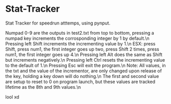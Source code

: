 # Stat-Tracker
Stat Tracker for speedrun atttemps, using pynput.

Numpad 0-9 are the outputs in test2.txt from top to bottom, pressing a numpad key increments the corrosponding integer by 1 by default.\n
Pressing left Shift increments the incrementing value by 1.\n
  ESX: press Shift, press num1, the first integer goes up two, press Shift 2 times, press num1, the first integer goes up 4.\n
Pressing left Alt does the same as Shift but increments negatively.\n
Pressing left Ctrl resets the incrementing value to the default of 1.\n
Pressing Esc will exit the program.\n
  Note: All values, in the txt and the value of the incrementor, are only changed upon release of the key, holding a key down will do nothing.\n
The first and second value are setup to reset to 0 on program launch, but these values are tracked lifetime as the 8th and 9th values.\n



lool xd

